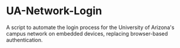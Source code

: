 # UA-Network-Login
A script to automate the login process for the University of Arizona's campus network on embedded devices, replacing browser-based authentication.

